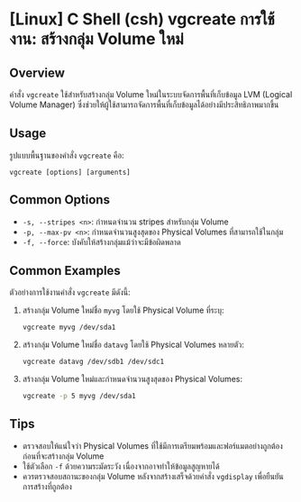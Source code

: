# [Linux] C Shell (csh) vgcreate การใช้งาน: สร้างกลุ่ม Volume ใหม่

## Overview
คำสั่ง `vgcreate` ใช้สำหรับสร้างกลุ่ม Volume ใหม่ในระบบจัดการพื้นที่เก็บข้อมูล LVM (Logical Volume Manager) ซึ่งช่วยให้ผู้ใช้สามารถจัดการพื้นที่เก็บข้อมูลได้อย่างมีประสิทธิภาพมากขึ้น

## Usage
รูปแบบพื้นฐานของคำสั่ง `vgcreate` คือ:

```
vgcreate [options] [arguments]
```

## Common Options
- `-s, --stripes <n>`: กำหนดจำนวน stripes สำหรับกลุ่ม Volume
- `-p, --max-pv <n>`: กำหนดจำนวนสูงสุดของ Physical Volumes ที่สามารถใช้ในกลุ่ม
- `-f, --force`: บังคับให้สร้างกลุ่มแม้ว่าจะมีข้อผิดพลาด

## Common Examples
ตัวอย่างการใช้งานคำสั่ง `vgcreate` มีดังนี้:

1. สร้างกลุ่ม Volume ใหม่ชื่อ `myvg` โดยใช้ Physical Volume ที่ระบุ:
   ```bash
   vgcreate myvg /dev/sda1
   ```

2. สร้างกลุ่ม Volume ใหม่ชื่อ `datavg` โดยใช้ Physical Volumes หลายตัว:
   ```bash
   vgcreate datavg /dev/sdb1 /dev/sdc1
   ```

3. สร้างกลุ่ม Volume ใหม่และกำหนดจำนวนสูงสุดของ Physical Volumes:
   ```bash
   vgcreate -p 5 myvg /dev/sda1
   ```

## Tips
- ตรวจสอบให้แน่ใจว่า Physical Volumes ที่ใช้มีการเตรียมพร้อมและฟอร์แมตอย่างถูกต้องก่อนที่จะสร้างกลุ่ม Volume
- ใช้ตัวเลือก `-f` ด้วยความระมัดระวัง เนื่องจากอาจทำให้ข้อมูลสูญหายได้
- ควรตรวจสอบสถานะของกลุ่ม Volume หลังจากสร้างเสร็จด้วยคำสั่ง `vgdisplay` เพื่อยืนยันการสร้างที่ถูกต้อง